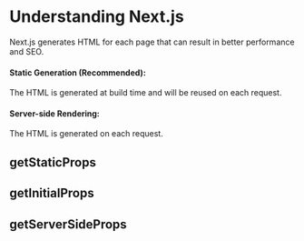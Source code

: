 # Understanding Next.js

Next.js generates HTML for each page that can result in better performance and SEO.

#### Static Generation (Recommended): 
The HTML is generated at build time and will be reused on each request.
#### Server-side Rendering: 
The HTML is generated on each request.

## getStaticProps

## getInitialProps

## getServerSideProps
